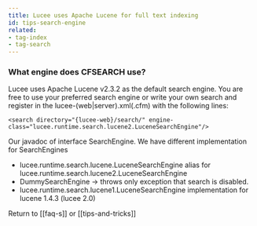 ```yaml
---
title: Lucee uses Apache Lucene for full text indexing
id: tips-search-engine
related:
- tag-index
- tag-search
---
```


### What engine does CFSEARCH use? ###

Lucee uses Apache Lucene v2.3.2 as the default search engine. You are free to use your preferred search engine or write your own search and register in the lucee-(web|server).xml(.cfm) with the following lines:

```lucee
<search directory="{lucee-web}/search/" engine-class="lucee.runtime.search.lucene2.LuceneSearchEngine"/>
```

Our javadoc of interface SearchEngine. We have different implementation for SearchEngines

* lucee.runtime.search.lucene.LuceneSearchEngine alias for lucee.runtime.search.lucene2.LuceneSearchEngine
* DummySearchEngine -> throws only exception that search is disabled.
* lucee.runtime.search.lucene1.LuceneSearchEngine implementation for lucene 1.4.3 (lucee 2.0)

Return to [[faq-s]] or [[tips-and-tricks]]
